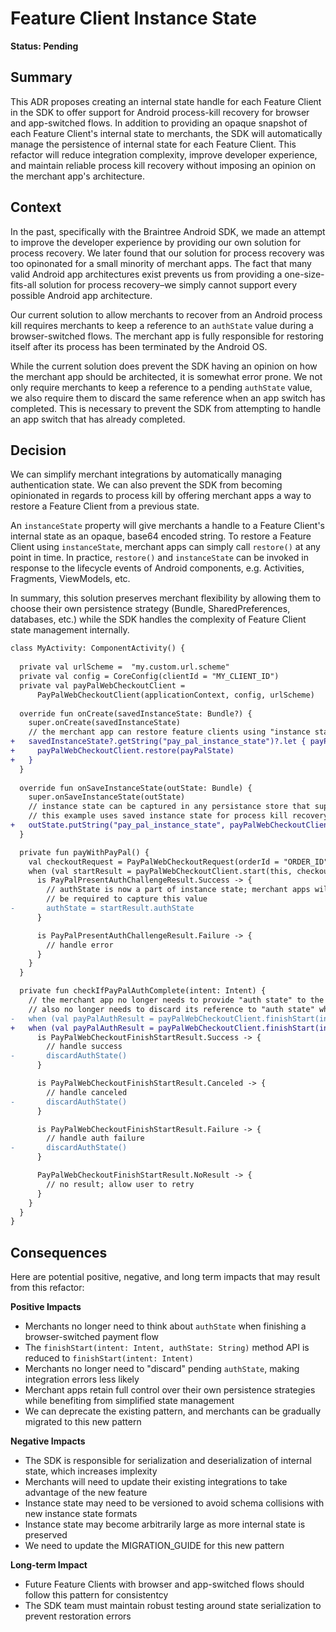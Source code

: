 # Feature Client Instance State

**Status: Pending**

## Summary

This ADR proposes creating an internal state handle for each Feature Client in the SDK to offer support for Android process-kill recovery for browser and app-switched flows. In addition to providing an opaque snapshot of each Feature Client's internal state to merchants, the SDK will automatically manage the persistence of internal state for each Feature Client. This refactor will reduce integration complexity, improve developer experience, and maintain reliable process kill recovery without imposing an opinion on the merchant app's architecture.

## Context

In the past, specifically with the Braintree Android SDK, we made an attempt to improve the developer experience by providing our own solution for process recovery. We later found that our solution for process recovery was too opinonated for a small minority of merchant apps. The fact that many valid Android app architectures exist prevents us from providing a one-size-fits-all solution for process recovery–we simply cannot support every possible Android app architecture.

Our current solution to allow merchants to recover from an Android process kill requires merchants to keep a reference to an `authState` value during a browser-switched flows. The merchant app is fully responsible for restoring itself after its process has been terminated by the Android OS.

While the current solution does prevent the SDK having an opinion on how the merchant app should be architected, it is somewhat error prone. We not only require merchants to keep a reference to a pending `authState` value, we also require them to discard the same reference when an app switch has completed. This is necessary to prevent the SDK from attempting to handle an app switch that has already completed.

## Decision

We can simplify merchant integrations by automatically managing authentication state. We can also prevent the SDK from becoming opinionated in regards to process kill by offering merchant apps a way to restore a Feature Client from a previous state.

An `instanceState` property will give merchants a handle to a Feature Client's internal state as an opaque, base64 encoded string. To restore a Feature Client using `instanceState`, merchant apps can simply call `restore()` at any point in time. In practice, `restore()` and `instanceState` can be invoked in response to the lifecycle events of Android components, e.g. Activities, Fragments, ViewModels, etc.

In summary, this solution preserves merchant flexibility by allowing them to choose their own persistence strategy (Bundle, SharedPreferences, databases, etc.) while the SDK handles the complexity of Feature Client state management internally.

```diff
class MyActivity: ComponentActivity() {
    
  private val urlScheme =  "my.custom.url.scheme"
  private val config = CoreConfig(clientId = "MY_CLIENT_ID")
  private val payPalWebCheckoutClient =
      PayPalWebCheckoutClient(applicationContext, config, urlScheme)
  
  override fun onCreate(savedInstanceState: Bundle?) {
    super.onCreate(savedInstanceState)
    // the merchant app can restore feature clients using "instance state"
+   savedInstanceState?.getString("pay_pal_instance_state")?.let { payPalState ->
+     payPalWebCheckoutClient.restore(payPalState)
+   }
  }
 
  override fun onSaveInstanceState(outState: Bundle) {
    super.onSaveInstanceState(outState)
    // instance state can be captured in any persistance store that supports strings;
    // this example uses saved instance state for process kill recovery
+   outState.putString("pay_pal_instance_state", payPalWebCheckoutClient.instanceState)
  }

  private fun payWithPayPal() {
    val checkoutRequest = PayPalWebCheckoutRequest(orderId = "ORDER_ID")
    when (val startResult = payPalWebCheckoutClient.start(this, checkoutRequest)) {
      is PayPalPresentAuthChallengeResult.Success -> {
        // authState is now a part of instance state; merchant apps will no longer
        // be required to capture this value
-       authState = startResult.authState
      }

      is PayPalPresentAuthChallengeResult.Failure -> {
        // handle error
      }
    }
  }

  private fun checkIfPayPalAuthComplete(intent: Intent) {
    // the merchant app no longer needs to provide "auth state" to the finishStart() method; the merchant app
    // also no longer needs to discard its reference to "auth state" when complete
-   when (val payPalAuthResult = payPalWebCheckoutClient.finishStart(intent, authState)) {
+   when (val payPalAuthResult = payPalWebCheckoutClient.finishStart(intent)) {
      is PayPalWebCheckoutFinishStartResult.Success -> {
        // handle success
-       discardAuthState()
      }

      is PayPalWebCheckoutFinishStartResult.Canceled -> {
        // handle canceled
-       discardAuthState()
      }

      is PayPalWebCheckoutFinishStartResult.Failure -> {
        // handle auth failure
-       discardAuthState()
      }

      PayPalWebCheckoutFinishStartResult.NoResult -> {
        // no result; allow user to retry
      }
    }
  }
}
```

## Consequences

Here are potential positive, negative, and long term impacts that may result from this refactor:

**Positive Impacts**

- Merchants no longer need to think about `authState` when finishing a browser-switched payment flow
- The `finishStart(intent: Intent, authState: String)` method API is reduced to `finishStart(intent: Intent)`
- Merchants no longer need to "discard" pending `authState`, making integration errors less likely
- Merchant apps retain full control over their own persistence strategies while benefiting from simplified state management
- We can deprecate the existing pattern, and merchants can be gradually migrated to this new pattern

**Negative Impacts**

- The SDK is responsible for serialization and deserialization of internal state, which increases implexity
- Merchants will need to update their existing integrations to take advantage of the new feature
- Instance state may need to be versioned to avoid schema collisions with new instance state formats
- Instance state may become arbitrarily large as more internal state is preserved
- We need to update the MIGRATION_GUIDE for this new pattern

**Long-term Impact**

- Future Feature Clients with browser and app-switched flows should follow this pattern for consistentcy
- The SDK team must maintain robust testing around state serialization to prevent restoration errors
